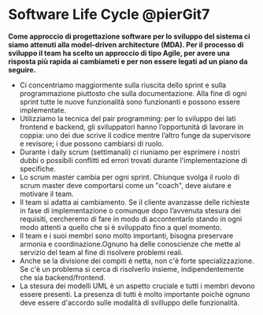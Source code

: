 # Software Life Cycle @pierGit7

**Come approccio di progettazione software per lo sviluppo del sistema ci siamo attenuti alla model-driven architecture (MDA).
Per il processo di sviluppo il team ha scelto un approccio di tipo Agile, per avere una risposta più rapida ai cambiameti e per non essere legati ad un  piano da seguire.**

- Ci concentriamo maggiormente sulla riuscita dello sprint e sulla programmazione piuttosto che sulla documentazione. Alla fine di ogni sprint tutte le nuove funzionalità sono funzionanti e possono essere implementate.
- Utilizziamo la tecnica del pair programming: per lo sviluppo dei lati frontend e backend, gli sviluppatori hanno l’opportunità di lavorare in coppia: uno dei due scrive il codice mentre l’altro funge da supervisore e revisore; i due possono cambiarsi di ruolo.
- Durante i daily scrum (settimanali) ci riuniamo per esprimere i nostri dubbi o possibili conflitti ed errori trovati durante l'implementazione di specifiche.
- Lo scrum master cambia per ogni sprint. Chiunque svolga il ruolo di scrum master deve comportarsi come un "coach", deve aiutare e motivare il team.
- Il team si adatta ai cambiamento. Se il cliente avanzasse delle richieste in fase di implementazione o comunque dopo l’avvenuta stesura dei requisiti, cercheremo di fare in modo di accontentarlo stando in ogni modo attenti a quello che si è sviluppato fino a quel momento.
- Il team e i suoi membri sono molto importanti, bisogna preservare armonia e coordinazione.Ognuno ha delle conoscienze che mette al servizio del team al fine di risolvere problemi reali.
- Anche se la divisione dei compiti è netta, non c'è forte specializzazione. Se c'è un problema si cerca di risolverlo insieme, indipendentemente che sia backend/frontend.
- La stesura dei modelli UML è un aspetto cruciale e tutti i membri devono essere presenti. La presenza di tutti è molto importante poichè ognuno deve essere d'accordo sulle modalità di svilluppo delle funzionalità.
